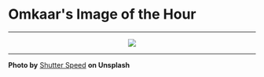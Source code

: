# Omkaar's Image of the Hour

---

<div align="center">

<a href="https://unsplash.com/photos/woman-looks-through-a-tennis-racket-HVfkWzCaJAQ">
  <img src="https://images.unsplash.com/photo-1749577298213-793cfef19b24?crop=entropy&cs=tinysrgb&fit=max&fm=jpg&ixid=M3w3NjA2Nzh8MHwxfHJhbmRvbXx8fHx8fHx8fDE3NDk4NzAwMDB8&ixlib=rb-4.1.0&q=80&w=1080" style="max-width:100%; height:auto;">
</a>



</div>

---

**Photo by** [Shutter Speed](https://unsplash.com/@shutter_speed_) **on Unsplash**
